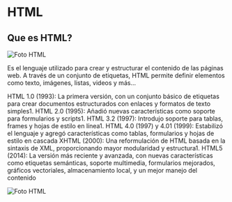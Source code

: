 # HTML

## Que es HTML?

![Foto HTML]( https://github.com/PhilipR7/SMX2-M8UF1A1-HistoriaWeb-1991-html-Rendon-Chamba-Philip/blob/main/html.png)

Es el lenguaje utilizado para crear y estructurar el contenido de las páginas web. A través de un conjunto de etiquetas, HTML permite definir elementos como texto, imágenes, listas, videos y más... 

HTML 1.0 (1993): La primera versión, con un conjunto básico de etiquetas para crear documentos estructurados con enlaces y formatos de texto simples1.
HTML 2.0 (1995): Añadió nuevas características como soporte para formularios y scripts1.
HTML 3.2 (1997): Introdujo soporte para tablas, frames y hojas de estilo en línea1.
HTML 4.0 (1997) y 4.01 (1999): Estabilizó el lenguaje y agregó características como tablas, formularios y hojas de estilo en cascada
XHTML (2000): Una reformulación de HTML basada en la sintaxis de XML, proporcionando mayor modularidad y estructura1.
HTML5 (2014): La versión más reciente y avanzada, con nuevas características como etiquetas semánticas, soporte multimedia, formularios mejorados, gráficos vectoriales, almacenamiento local, y un mejor manejo del contenido

![Foto HTML]( https://github.com/PhilipR7/SMX2-M8UF1A1-HistoriaWeb-1991-html-Rendon-Chamba-Philip/blob/main/html1.png)
